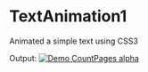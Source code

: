 # TextAnimation1
Animated a simple text using CSS3

Output:
[![Demo CountPages alpha](https://j.gifs.com/BNAZQo.gif)](https://github.com/sambhav228/TextAnimation1/blob/master/Sambhav-Animation.mp4)
